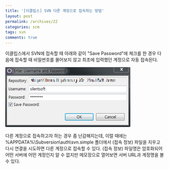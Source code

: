 ```yaml
---
title: '[이클립스] SVN 다른 계정으로 접속하는 방법'
layout: post
permalink: /archives/22
categories: scm
tags: svn
comments: true
---
```

이클립스에서 SVN에 접속할 때 아래와 같이 "Save Password"에 체크를 한 경우 다음에 접속할 때 비밀번호를 물어보지 않고 최초에 입력했던 계정으로 자동 접속된다.

![](../assets/archives/22/enter-username-and-password.png)

다른 계정으로 접속하고자 하는 경우 좀 난감해지는데, 이럴 때에는 %APPDATA%\Subversion\auth\svn.simple 폴더에서 (접속 정보) 파일을 지우고 다시 연결을 시도하면 다른 계정으로 접속할 수 있다. (접속 정보) 파일명은 암호화되어 어떤 서버에 어떤 계정인지 알 수 없지만 메모장으로 열어보면 서버 URL과 계정명을 볼 수 있다.
